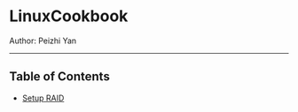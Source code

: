 # LinuxCookbook

Author: Peizhi Yan

---

## Table of Contents

- [Setup RAID](./content/setup_raid.md)

